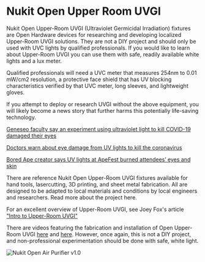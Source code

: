 # Nukit Open Upper Room UVGI
Nukit Open Upper-Room UVGI (Ultraviolet Germicidal Irradiation) fixtures are Open Hardware devices for researching and developing localized Upper-Room UVGI solutions. They are not a DIY project and should only be used with UVC lights by qualified professionals. If you would like to learn about Upper-Room UVGI you can use them with safe, readily available white lights and a lux meter. 

Qualified professionals will need a UVC meter that measures 254nm to 0.01 mW/cm2 resolution, a protective face shield that has UV blocking characteristics verified by that UVC meter, long sleeves, and lightweight gloves.

If you attempt to deploy or research UVGI without the above equipment, you will likely become a news story that further harms this potentially life-saving technology. 

[Geneseo faculty say an experiment using ultraviolet light to kill COVID-19 damaged their eyes](https://www.wxxinews.org/local-news/2022-04-14/geneseo-faculty-say-uv-c-light-to-target-covid-damaged-their-eyes)

[Doctors warn about eye damage from UV lights to kill the coronavirus](https://www.nbcnews.com/health/health-news/doctors-warn-about-eye-damage-uv-lights-kill-coronavirus-n1249009)

[Bored Ape creator says UV lights at ApeFest burned attendees’ eyes and skin](https://arstechnica.com/health/2023/11/bored-ape-creator-says-uv-lights-at-apefest-burned-attendees-eyes-and-skin/)

There are reference Nukit Open Upper-Room UVGI fixtures available for hand tools, lasercutting, 3D printing, and sheet metal fabrication. All are designed to be adapted to local materials and conditions by local engineers and researchers. Read more about the project here.

For an excellent overview of Upper-Room UVGI, see Joey Fox's article ["Intro to Upper-Room UVGI"](https://itsairborne.com/intro-to-upper-room-uvgi-a36e00862c04)

There are videos featuring the fabrication and installation of Open Upper-Room UVGI [here](https://youtu.be/QSnUce9xdNo) and [here](https://youtu.be/VVzKQwjtzhc). However, once again, this is not a DIY project, and non-professional experimentation should be done with safe, white light.

![Nukit Open Air Purifier v1.0](https://github.com/opennukit/Nukit-Open-Air-Purifier/blob/main/Nukit-Open-Air-Purifier-3-v1.0.jpg?raw=true)
